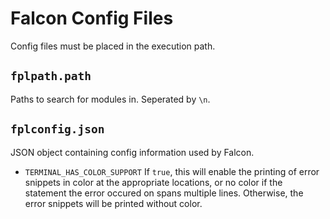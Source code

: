 # Falcon Config Files

Config files must be placed in the execution path.

## ```fplpath.path```
Paths to search for modules in. Seperated by ```\n```.

## ```fplconfig.json```
JSON object containing config information used by Falcon.

- ```TERMINAL_HAS_COLOR_SUPPORT```
If ```true```, this will enable the printing of error snippets in color at the appropriate locations, or no color if the statement the error occured on spans multiple lines. Otherwise, the error snippets will be printed without color.
